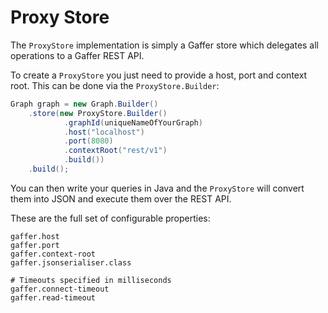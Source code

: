 

Proxy Store
============

The `ProxyStore` implementation is simply a Gaffer store which delegates all
operations to a Gaffer REST API.

To create a `ProxyStore` you just need to provide a host, port and context
root. This can be done via the `ProxyStore.Builder`:

```java
Graph graph = new Graph.Builder()
    .store(new ProxyStore.Builder()
            .graphId(uniqueNameOfYourGraph)
            .host("localhost")
            .port(8080)
            .contextRoot("rest/v1")
            .build())
    .build();
```

You can then write your queries in Java and the `ProxyStore` will convert
them into JSON and execute them over the REST API.

These are the full set of configurable properties:

```properties
gaffer.host
gaffer.port
gaffer.context-root
gaffer.jsonserialiser.class

# Timeouts specified in milliseconds
gaffer.connect-timeout
gaffer.read-timeout
```

